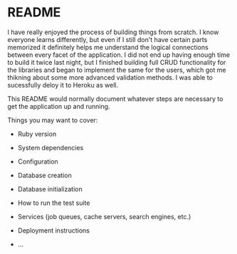 # README

I have really enjoyed the process of building things from scratch. I know everyone learns differently, but even if I still don't have certain parts memorized it definitely helps me understand the logical connections between every facet of the application.
I did not end up having enough time to build it twice last night, but I finished building full CRUD functionality for the libraries and began to implement the same for the users, which got me thikning about some more advanced validation methods. I was able to sucessfully deloy it to Heroku as well. 


This README would normally document whatever steps are necessary to get the
application up and running.

Things you may want to cover:

* Ruby version

* System dependencies

* Configuration

* Database creation

* Database initialization

* How to run the test suite

* Services (job queues, cache servers, search engines, etc.)

* Deployment instructions

* ...
